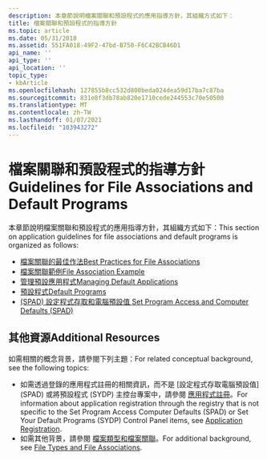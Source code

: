 ```yaml
---
description: 本章節說明檔案關聯和預設程式的應用指導方針，其組織方式如下：
title: 檔案關聯和預設程式的指導方針
ms.topic: article
ms.date: 05/31/2018
ms.assetid: 551FA018-49F2-47bd-B750-F6C42BCB46D1
api_name: ''
api_type: ''
api_location: ''
topic_type:
- kbArticle
ms.openlocfilehash: 127855b8cc532d800beda024dea59d17ba7c87ba
ms.sourcegitcommit: 831e8f3db78ab820e1710cede244553c70e50500
ms.translationtype: MT
ms.contentlocale: zh-TW
ms.lasthandoff: 01/07/2021
ms.locfileid: "103943272"
---
```

# <a name="guidelines-for-file-associations-and-default-programs"></a><span data-ttu-id="776fd-103">檔案關聯和預設程式的指導方針</span><span class="sxs-lookup"><span data-stu-id="776fd-103">Guidelines for File Associations and Default Programs</span></span>

<span data-ttu-id="776fd-104">本章節說明檔案關聯和預設程式的應用指導方針，其組織方式如下：</span><span class="sxs-lookup"><span data-stu-id="776fd-104">This section on application guidelines for file associations and default programs is organized as follows:</span></span>

-   [<span data-ttu-id="776fd-105">檔案關聯的最佳作法</span><span class="sxs-lookup"><span data-stu-id="776fd-105">Best Practices for File Associations</span></span>](fa-best-practices.md)
-   [<span data-ttu-id="776fd-106">檔案關聯範例</span><span class="sxs-lookup"><span data-stu-id="776fd-106">File Association Example</span></span>](fa-sample-scenarios.md)
-   [<span data-ttu-id="776fd-107">管理預設應用程式</span><span class="sxs-lookup"><span data-stu-id="776fd-107">Managing Default Applications</span></span>](vista-managing-defaults.md)
-   [<span data-ttu-id="776fd-108">預設程式</span><span class="sxs-lookup"><span data-stu-id="776fd-108">Default Programs</span></span>](default-programs.md)
-   [<span data-ttu-id="776fd-109"> (SPAD) 設定程式存取和電腦預設值 </span><span class="sxs-lookup"><span data-stu-id="776fd-109">Set Program Access and Computer Defaults (SPAD)</span></span>](cpl-setprogramaccess.md)

## <a name="additional-resources"></a><span data-ttu-id="776fd-110">其他資源</span><span class="sxs-lookup"><span data-stu-id="776fd-110">Additional Resources</span></span>

<span data-ttu-id="776fd-111">如需相關的概念背景，請參閱下列主題：</span><span class="sxs-lookup"><span data-stu-id="776fd-111">For related conceptual background, see the following topics:</span></span>

-   <span data-ttu-id="776fd-112">如需透過登錄的應用程式註冊的相關資訊，而不是 [設定程式存取電腦預設值] (SPAD) 或將預設程式 (SYDP) 主控台專案中，請參閱 [應用程式註冊](app-registration.md)。</span><span class="sxs-lookup"><span data-stu-id="776fd-112">For information about application registration through the registry that is not specific to the Set Program Access Computer Defaults (SPAD) or Set Your Default Programs (SYDP) Control Panel items, see [Application Registration](app-registration.md).</span></span>
-   <span data-ttu-id="776fd-113">如需其他背景，請參閱 [檔案類型和檔案關聯](fa-intro.md)。</span><span class="sxs-lookup"><span data-stu-id="776fd-113">For additional background, see [File Types and File Associations](fa-intro.md).</span></span>

 

 



